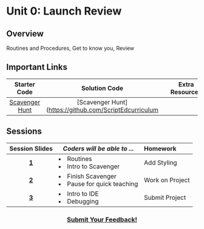 # Unit 0: Launch Review

## Overview
Routines and Procedures, Get to know you, Review

## Important Links
|  Starter Code | Solution Code  |  | Extra Resources |
|:-------:|:-------:|:-------:|:-------:|
|[Scavenger Hunt](https://github.com/ScriptEdcurriculum)|[Scavenger Hunt](https://github.com/ScriptEdcurriculum|         |         |

## Sessions 
|Session Slides|*Coders will be able to ...*|Homework|
|:-------:|-------|:-------|
|[**1**]()|<li>Routines</li> <li>Intro to Scavenger</li> |Add Styling|
|[**2**]()|<li>Finish Scavenger</li> <li>Pause for quick teaching</li> |Work on Project|
|[**3**]()|<li>Intro to IDE</li> <li>Debugging</li> |Submit Project|

<h3 align="center"><a href="https://docs.google.com/forms/d/e/1FAIpQLSdmoYjRk6tqJHI5Y1ELjOZ7tiYj58dmoIBEeUaXK5ciIdljIg/viewform">Submit Your Feedback!</a></h3>

